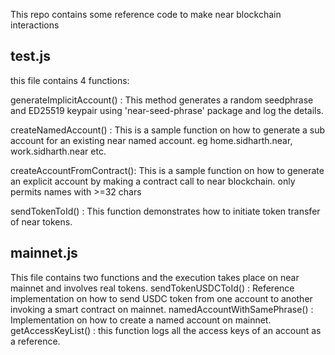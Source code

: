 This repo contains some reference code to make near blockchain interactions

## test.js

this file contains 4 functions:

generateImplicitAccount() : This method generates a random seedphrase and ED25519 keypair using 'near-seed-phrase' package and log the details.

createNamedAccount() : This is a sample function on how to generate a sub account for an existing near named account. eg home.sidharth.near, work.sidharth.near etc.

createAccountFromContract(): This is a sample function on how to generate an explicit account by making a contract call to near blockchain. only permits names with >=32 chars

sendTokenToId() : This function demonstrates how to initiate token transfer of near tokens.




## mainnet.js

This file contains two functions and the execution takes place on near mainnet and involves real tokens.
sendTokenUSDCToId() : Reference implementation on how to send USDC token from one account to another invoking a smart contract on mainnet.
namedAccountWithSamePhrase() : Implementation on how to create a named account on mainnet.
getAccessKeyList() : this function logs all the access keys of an account as a reference.
